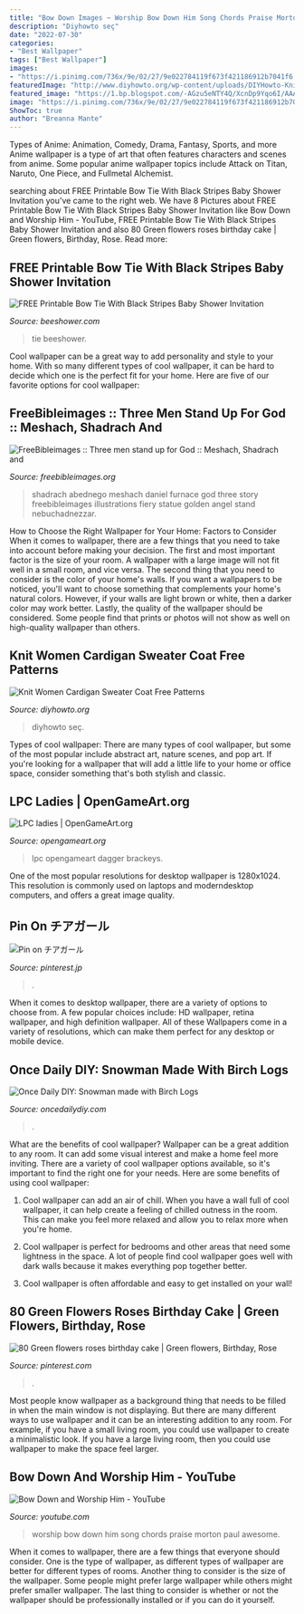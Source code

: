 ```yaml
---
title: "Bow Down Images ~ Worship Bow Down Him Song Chords Praise Morton Paul Awesome"
description: "Diyhowto seç"
date: "2022-07-30"
categories:
- "Best Wallpaper"
tags: ["Best Wallpaper"]
images:
- "https://i.pinimg.com/736x/9e/02/27/9e022784119f673f421186912b7041f6.jpg"
featuredImage: "http://www.diyhowto.org/wp-content/uploads/DIYHowto-Knit-Women-Cardigan-Sweater-Coat-Free-Patterns-08-432x1024.jpg"
featured_image: "https://1.bp.blogspot.com/-AGzu5eNTY4Q/XcnDp9Yqo6I/AAAAAAAAYZo/r9RrX0jORSkthKcZvN1VyKKJTxovbkWxwCNcBGAsYHQ/s1600/74205738_661949261003088_7394868952729387008_n.jpg"
image: "https://i.pinimg.com/736x/9e/02/27/9e022784119f673f421186912b7041f6.jpg"
ShowToc: true
author: "Breanna Mante"
---
```



Types of Anime: Animation, Comedy, Drama, Fantasy, Sports, and more
Anime wallpaper is a type of art that often features characters and scenes from anime. Some popular anime wallpaper topics include Attack on Titan, Naruto, One Piece, and Fullmetal Alchemist.

	

		
searching about FREE Printable Bow Tie With Black Stripes Baby Shower Invitation you've came to the right web. We have 8 Pictures about FREE Printable Bow Tie With Black Stripes Baby Shower Invitation like Bow Down and Worship Him - YouTube, FREE Printable Bow Tie With Black Stripes Baby Shower Invitation and also 80 Green flowers roses birthday cake | Green flowers, Birthday, Rose. Read more:
		
    
## FREE Printable Bow Tie With Black Stripes Baby Shower Invitation

<img loading=lazy src="https://www.beeshower.com/wp-content/uploads/2019/12/Bow-Tie-Baby-3-731x1024.jpg" onerror="this.onerror=null;this.src='https://tse2.mm.bing.net/th?id=OIP.c2flv2UdS2ebtQHhB9qqPwHaKX&amp;pid=15.1';" alt="FREE Printable Bow Tie With Black Stripes Baby Shower Invitation">

_Source: beeshower.com_

>tie beeshower. 

	

Cool wallpaper can be a great way to add personality and style to your home. With so many different types of cool wallpaper, it can be hard to decide which one is the perfect fit for your home. Here are five of our favorite options for cool wallpaper: 

    
## FreeBibleimages :: Three Men Stand Up For God :: Meshach, Shadrach And

<img loading=lazy src="https://media.freebibleimages.org/stories/FB_Meshach_Shadrach_Abednego/overview-thumbnails/011-meshach-shadrach-abednego.jpg?1538658221" onerror="this.onerror=null;this.src='https://tse2.mm.bing.net/th?id=OIP.dtM1dmaCfq5omDv95fuFVgHaFj&amp;pid=15.1';" alt="FreeBibleimages :: Three men stand up for God :: Meshach, Shadrach and">

_Source: freebibleimages.org_

>shadrach abednego meshach daniel furnace god three story freebibleimages illustrations fiery statue golden angel stand nebuchadnezzar. 

	

How to Choose the Right Wallpaper for Your Home: Factors to Consider
When it comes to wallpaper, there are a few things that you need to take into account before making your decision. The first and most important factor is the size of your room. A wallpaper with a large image will not fit well in a small room, and vice versa. 
The second thing that you need to consider is the color of your home's walls. If you want a wallpapers to be noticed, you'll want to choose something that complements your home's natural colors. However, if your walls are light brown or white, then a darker color may work better. 
Lastly, the quality of the wallpaper should be considered. Some people find that prints or photos will not show as well on high-quality wallpaper than others.

    
## Knit Women Cardigan Sweater Coat Free Patterns

<img loading=lazy src="http://www.diyhowto.org/wp-content/uploads/DIYHowto-Knit-Women-Cardigan-Sweater-Coat-Free-Patterns-08-432x1024.jpg" onerror="this.onerror=null;this.src='https://tse4.mm.bing.net/th?id=OIP.UriaaHfxcJTohPx_XrE_GQAAAA&amp;pid=15.1';" alt="Knit Women Cardigan Sweater Coat Free Patterns">

_Source: diyhowto.org_

>diyhowto seç. 

	

Types of cool wallpaper:
There are many types of cool wallpaper, but some of the most popular include abstract art, nature scenes, and pop art. If you're looking for a wallpaper that will add a little life to your home or office space, consider something that's both stylish and classic.

    
## LPC Ladies | OpenGameArt.org

<img loading=lazy src="https://opengameart.org/sites/default/files/femalelightfullsheet.png" onerror="this.onerror=null;this.src='https://tse3.mm.bing.net/th?id=OIP.4C0sGai1M6QT8nsU3OT6CAHaL9&amp;pid=15.1';" alt="LPC ladies | OpenGameArt.org">

_Source: opengameart.org_

>lpc opengameart dagger brackeys. 

	

One of the most popular resolutions for desktop wallpaper is 1280x1024. This resolution is commonly used on laptops and moderndesktop computers, and offers a great image quality.

    
## Pin On チアガール

<img loading=lazy src="https://i.pinimg.com/736x/e0/53/8d/e0538d3d9d181024893b04fd012f9811.jpg" onerror="this.onerror=null;this.src='https://tse2.mm.bing.net/th?id=OIP.-nDbvyH7YNDevvLQyvhL9QHaMi&amp;pid=15.1';" alt="Pin on チアガール">

_Source: pinterest.jp_

>. 

	

When it comes to desktop wallpaper, there are a variety of options to choose from. A few popular choices include: HD wallpaper, retina wallpaper, and high definition wallpaper. All of these Wallpapers come in a variety of resolutions, which can make them perfect for any desktop or mobile device. 

    
## Once Daily DIY: Snowman Made With Birch Logs

<img loading=lazy src="https://1.bp.blogspot.com/-AGzu5eNTY4Q/XcnDp9Yqo6I/AAAAAAAAYZo/r9RrX0jORSkthKcZvN1VyKKJTxovbkWxwCNcBGAsYHQ/s1600/74205738_661949261003088_7394868952729387008_n.jpg" onerror="this.onerror=null;this.src='https://tse3.mm.bing.net/th?id=OIP.sqiMeIuyXG-IqUkY1gN5swHaJ7&amp;pid=15.1';" alt="Once Daily DIY: Snowman made with Birch Logs">

_Source: oncedailydiy.com_

>. 

	

What are the benefits of cool wallpaper?
Wallpaper can be a great addition to any room. It can add some visual interest and make a home feel more inviting. There are a variety of cool wallpaper options available, so it's important to find the right one for your needs. Here are some benefits of using cool wallpaper: 
1. Cool wallpaper can add an air of chill. When you have a wall full of cool wallpaper, it can help create a feeling of chilled outness in the room. This can make you feel more relaxed and allow you to relax more when you're home. 

2. Cool wallpaper is perfect for bedrooms and other areas that need some lightness in the space. A lot of people find cool wallpaper goes well with dark walls because it makes everything pop together better. 

3. Cool wallpaper is often affordable and easy to get installed on your wall!

    
## 80 Green Flowers Roses Birthday Cake | Green Flowers, Birthday, Rose

<img loading=lazy src="https://i.pinimg.com/736x/9e/02/27/9e022784119f673f421186912b7041f6.jpg" onerror="this.onerror=null;this.src='https://tse4.mm.bing.net/th?id=OIP.4zNMZWeWXC90mzXee79ZLAHaJ3&amp;pid=15.1';" alt="80 Green flowers roses birthday cake | Green flowers, Birthday, Rose">

_Source: pinterest.com_

>. 

	

Most people know wallpaper as a background thing that needs to be filled in when the main window is not displaying. But there are many different ways to use wallpaper and it can be an interesting addition to any room. For example, if you have a small living room, you could use wallpaper to create a minimalistic look. If you have a large living room, then you could use wallpaper to make the space feel larger.

    
## Bow Down And Worship Him - YouTube

<img loading=lazy src="http://i1.ytimg.com/vi/4ks05wY8m0s/hqdefault.jpg" onerror="this.onerror=null;this.src='https://tse4.mm.bing.net/th?id=OIP.OwIPbN0g0Un31FiHVaOLLAHaFj&amp;pid=15.1';" alt="Bow Down and Worship Him - YouTube">

_Source: youtube.com_

>worship bow down him song chords praise morton paul awesome. 

	

When it comes to wallpaper, there are a few things that everyone should consider. One is the type of wallpaper, as different types of wallpaper are better for different types of rooms. Another thing to consider is the size of the wallpaper. Some people might prefer large wallpaper while others might prefer smaller wallpaper. The last thing to consider is whether or not the wallpaper should be professionally installed or if you can do it yourself.

